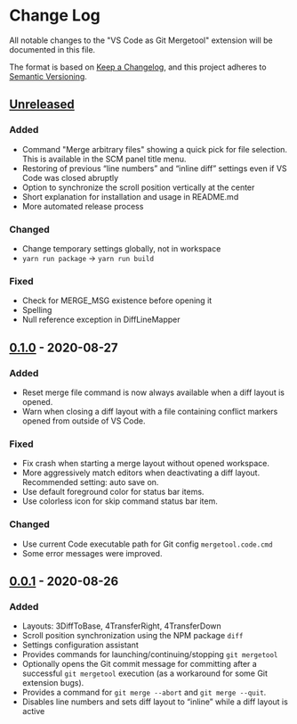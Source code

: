 # Change Log

All notable changes to the "VS Code as Git Mergetool"
extension will be documented in this file.

The format is based on
[Keep a Changelog](https://keepachangelog.com/en/1.0.0/),
and this project adheres to
[Semantic Versioning](https://semver.org/spec/v2.0.0.html).

## [Unreleased]
### Added
- Command "Merge arbitrary files" showing a quick pick for file selection.
  This is available in the SCM panel title menu.
- Restoring of previous “line numbers” and “inline diff” settings
  even if VS Code was closed abruptly
- Option to synchronize the scroll position vertically at the center
- Short explanation for installation and usage in README.md
- More automated release process

### Changed
- Change temporary settings globally, not in workspace
- `yarn run package` → `yarn run build`

### Fixed
- Check for MERGE_MSG existence before opening it
- Spelling
- Null reference exception in DiffLineMapper

## [0.1.0] - 2020-08-27
### Added
- Reset merge file command is now always available
  when a diff layout is opened.
- Warn when closing a diff layout with a file containing conflict markers
  opened from outside of VS Code.

### Fixed
- Fix crash when starting a merge layout without opened workspace.
- More aggressively match editors when deactivating a diff layout.
  Recommended setting: auto save on.
- Use default foreground color for status bar items.
- Use colorless icon for skip command status bar item.

### Changed
- Use current Code executable path for Git config `mergetool.code.cmd`
- Some error messages were improved.

## [0.0.1] - 2020-08-26
### Added
- Layouts: 3DiffToBase, 4TransferRight, 4TransferDown
- Scroll position synchronization using the NPM package `diff`
- Settings configuration assistant
- Provides commands for launching/continuing/stopping `git mergetool`
- Optionally opens the Git commit message for committing
  after a successful `git mergetool` execution
  (as a workaround for some Git extension bugs).
- Provides a command for `git merge --abort` and `git merge --quit`.
- Disables line numbers and sets diff layout to “inline”
  while a diff layout is active

[Unreleased]: https://github.com/zawys/vscode-as-git-mergetool/compare/v0.1.0...HEAD
[0.1.0]: https://github.com/zawys/vscode-as-git-mergetool/releases/tag/v0.1.0
[0.0.1]: https://github.com/zawys/vscode-as-git-mergetool/releases/tag/v0.0.1
